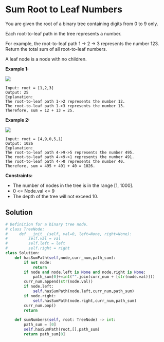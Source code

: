 <h1>Sum Root to Leaf Numbers</h1>

<p>
You are given the root of a binary tree containing digits from 0 to 9 only.

Each root-to-leaf path in the tree represents a number.

For example, the root-to-leaf path 1 -> 2 -> 3 represents the number 123.
Return the total sum of all root-to-leaf numbers.

A leaf node is a node with no children.

<b>Example 1:</b>

<img src="https://assets.leetcode.com/uploads/2021/02/19/num1tree.jpg">

    Input: root = [1,2,3]
    Output: 25
    Explanation:
    The root-to-leaf path 1->2 represents the number 12.
    The root-to-leaf path 1->3 represents the number 13.
    Therefore, sum = 12 + 13 = 25.
    
<b>Example 2:</b>

<img src="https://assets.leetcode.com/uploads/2021/02/19/num2tree.jpg">

    Input: root = [4,9,0,5,1]
    Output: 1026
    Explanation:
    The root-to-leaf path 4->9->5 represents the number 495.
    The root-to-leaf path 4->9->1 represents the number 491.
    The root-to-leaf path 4->0 represents the number 40.
    Therefore, sum = 495 + 491 + 40 = 1026.

<b>Constraints:</b>

- The number of nodes in the tree is in the range [1, 1000].
- 0 <= Node.val <= 9
- The depth of the tree will not exceed 10.

<h2>Solution</h2>

```python
# Definition for a binary tree node.
# class TreeNode:
#     def __init__(self, val=0, left=None, right=None):
#         self.val = val
#         self.left = left
#         self.right = right
class Solution:
    def hasSumPath(self,node,curr_num,path_sum):
        if not node:
            return
        if node and node.left is None and node.right is None:
            path_sum[0]+=int("".join(curr_num + [str(node.val)]))
        curr_num.append(str(node.val))
        if node.left:
            self.hasSumPath(node.left,curr_num,path_sum)
        if node.right:
            self.hasSumPath(node.right,curr_num,path_sum)
        curr_num.pop()
        return 
    
    def sumNumbers(self, root: TreeNode) -> int:
        path_sum = [0]
        self.hasSumPath(root,[],path_sum)
        return path_sum[0]
```
